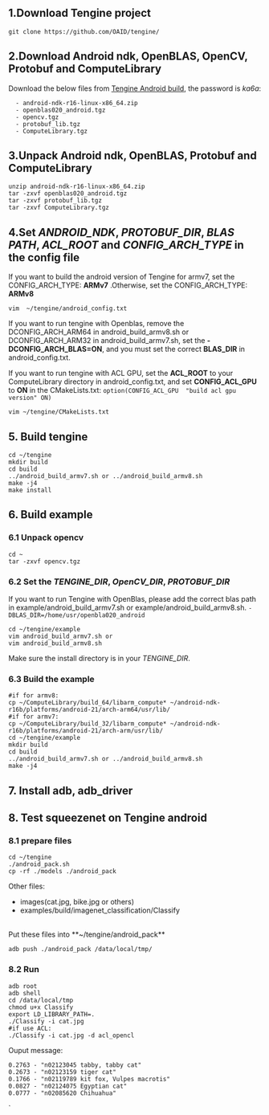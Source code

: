 ## 1.Download Tengine project
```
git clone https://github.com/OAID/tengine/
```
## 2.Download Android ndk, OpenBLAS, OpenCV, Protobuf and ComputeLibrary

Download the below files from [Tengine Android build](https://pan.baidu.com/s/1RPHK_ji0LlL3ztjUa893Yg), the password is *ka6a*:
```
  - android-ndk-r16-linux-x86_64.zip
  - openblas020_android.tgz
  - opencv.tgz
  - protobuf_lib.tgz
  - ComputeLibrary.tgz
```
## 3.Unpack Android ndk, OpenBLAS, Protobuf and ComputeLibrary
```
unzip android-ndk-r16-linux-x86_64.zip
tar -zxvf openblas020_android.tgz
tar -zxvf protobuf_lib.tgz
tar -zxvf ComputeLibrary.tgz
```
## 4.Set *ANDROID_NDK*, *PROTOBUF_DIR*, *BLAS PATH*, *ACL_ROOT* and *CONFIG_ARCH_TYPE* in the config file
If you want to build the android version of Tengine for armv7, set the CONFIG_ARCH_TYPE: **ARMv7**
.Otherwise, set the CONFIG_ARCH_TYPE: **ARMv8**

```
vim  ~/tengine/android_config.txt
```

If you want to run tengine with Openblas, remove the DCONFIG_ARCH_ARM64 in android_build_armv8.sh or DCONFIG_ARCH_ARM32 in android_build_armv7.sh, set the **-DCONFIG_ARCH_BLAS=ON**, and you must set the correct **BLAS_DIR** in android_config.txt.

If you want to run tengine with ACL GPU, set the **ACL_ROOT** to your ComputeLibrary directory in android_config.txt, and set **CONFIG_ACL_GPU** to **ON** in the CMakeLists.txt: `option(CONFIG_ACL_GPU  "build acl gpu  version" ON)` 

```
vim ~/tengine/CMakeLists.txt
```

## 5. Build tengine
```
cd ~/tengine
mkdir build
cd build
../android_build_armv7.sh or ../android_build_armv8.sh
make -j4
make install
```

## 6. Build example
### 6.1 Unpack opencv
```
cd ~
tar -zxvf opencv.tgz
```
### 6.2 Set the *TENGINE_DIR*, *OpenCV_DIR*, *PROTOBUF_DIR*
If you want to run Tengine with OpenBlas, please add the correct blas path in example/android_build_armv7.sh or example/android_build_armv8.sh. `-DBLAS_DIR=/home/usr/openbla020_android`

```
cd ~/tengine/example
vim android_build_armv7.sh or
vim android_build_armv8.sh
```
Make sure the install directory is in your *TENGINE_DIR*.
### 6.3 Build the example    
```
#if for armv8:
cp ~/ComputeLibrary/build_64/libarm_compute* ~/android-ndk-r16b/platforms/android-21/arch-arm64/usr/lib/
#if for armv7:
cp ~/ComputeLibrary/build_32/libarm_compute* ~/android-ndk-r16b/platforms/android-21/arch-arm/usr/lib/
cd ~/tengine/example
mkdir build
cd build
../android_build_armv7.sh or ../android_build_armv8.sh
make -j4
```
## 7. Install adb, adb_driver

## 8. Test squeezenet on Tengine android
### 8.1 prepare files
```
cd ~/tengine
./android_pack.sh
cp -rf ./models ./android_pack
```
Other files:
   - images(cat.jpg, bike.jpg or others)
   - examples/build/imagenet_classification/Classify 

<br />
Put these files into **~/tengine/android_pack**

```
adb push ./android_pack /data/local/tmp/
```

### 8.2 Run
```
adb root
adb shell
cd /data/local/tmp
chmod u+x Classify 
export LD_LIBRARY_PATH=.
./Classify -i cat.jpg
#if use ACL:
./Classify -i cat.jpg -d acl_opencl
```
Ouput message:
```
0.2763 - "n02123045 tabby, tabby cat"
0.2673 - "n02123159 tiger cat"
0.1766 - "n02119789 kit fox, Vulpes macrotis"
0.0827 - "n02124075 Egyptian cat"
0.0777 - "n02085620 Chihuahua"
```
`

